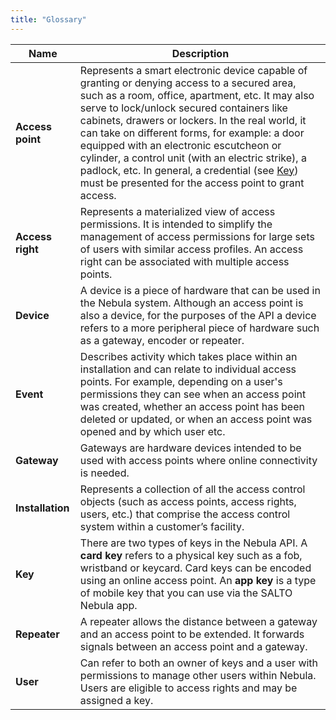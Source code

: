 ```yaml
---
title: "Glossary"
---
```


| Name             | Description |
|------------------|-------------|
| **Access point** | Represents a smart electronic device capable of granting or denying access to a secured area, such as a room, office, apartment, etc. It may also serve to lock/unlock secured containers like cabinets, drawers or lockers. In the real world, it can take on different forms, for example: a door equipped with an electronic escutcheon or cylinder, a control unit (with an electric strike), a padlock, etc. In general, a credential (see [Key](#key)) must be presented for the access point to grant access. |
| **Access right** | Represents a materialized view of access permissions. It is intended to simplify the management of access permissions for large sets of users with similar access profiles. An access right can be associated with multiple access points. |
| **Device** | A device is a piece of hardware that can be used in the Nebula system. Although an access point is also a device, for the purposes of the API a device refers to a more peripheral piece of hardware such as a gateway, encoder or repeater. |
| **Event** | Describes activity which takes place within an installation and can relate to individual access points. For example, depending on a user's permissions they can see when an access point was created, whether an access point has been deleted or updated, or when an access point was opened and by which user etc. |
| **Gateway** | Gateways are hardware devices intended to be used with access points where online connectivity is needed. |
| **Installation** | Represents a collection of all the access control objects (such as access points, access rights, users, etc.) that comprise the access control system within a customer’s facility. |
| **<a name="key"></a>Key** | There are two types of keys in the Nebula API. A **card key** refers to a physical key such as a fob, wristband or keycard. Card keys can be encoded using an online access point. An **app key** is a type of mobile key that you can use via the SALTO Nebula app. |
| **Repeater** | A repeater allows the distance between a gateway and an access point to be extended. It forwards signals between an access point and a gateway. |
| **User** | Can refer to both an owner of keys and a user with permissions to manage other users within Nebula. Users are eligible to access rights and may be assigned a key. |
